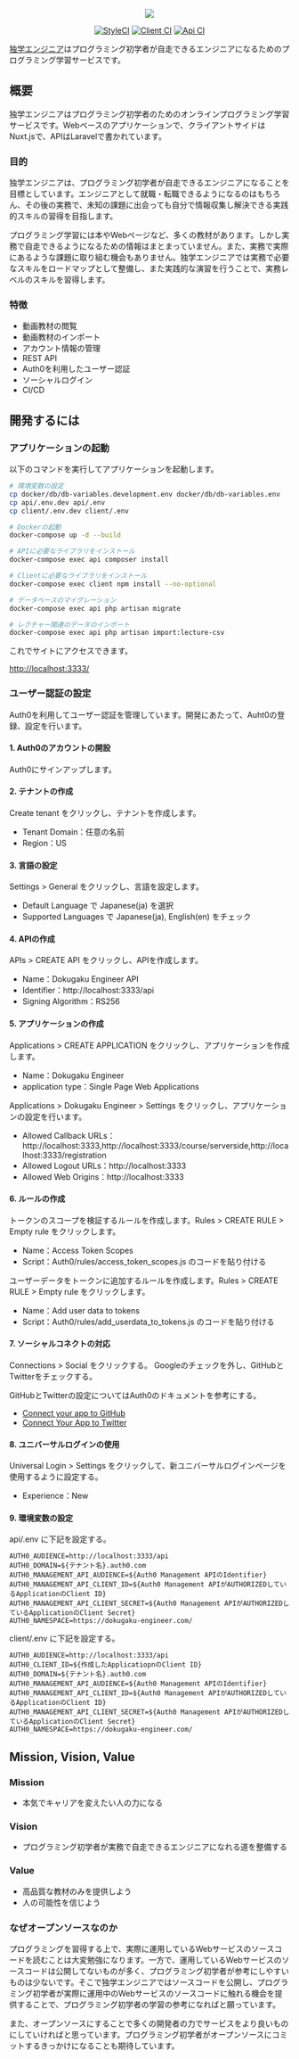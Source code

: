 <p align="center"><img src="https://raw.githubusercontent.com/dokugaku-engineer/dokugaku-engineer/images/logo_long.png"></p>

<p align="center">
<a href="https://github.styleci.io/repos/269288112?branch=master"><img src="https://github.styleci.io/repos/269288112/shield?branch=master" alt="StyleCI"></a>
<a href="https://codebuild.ap-northeast-1.amazonaws.com/badges?uuid=eyJlbmNyeXB0ZWREYXRhIjoiUU80N3IraHgxOFVnKzVlZ2h1Q3Z3QkZBalA0Q0lJakVtUmVsK2J3ZCtMSFRHdUgySlZSaFAvZnBuTk50QWhSR2F2TUgzUU5wNFIzQUplTTJRM1VGRUwwPSIsIml2UGFyYW1ldGVyU3BlYyI6InpyVUN4WFZnZTE2TndmZjYiLCJtYXRlcmlhbFNldFNlcmlhbCI6MX0%3D&branch=master"><img src="https://codebuild.ap-northeast-1.amazonaws.com/badges?uuid=eyJlbmNyeXB0ZWREYXRhIjoiUU80N3IraHgxOFVnKzVlZ2h1Q3Z3QkZBalA0Q0lJakVtUmVsK2J3ZCtMSFRHdUgySlZSaFAvZnBuTk50QWhSR2F2TUgzUU5wNFIzQUplTTJRM1VGRUwwPSIsIml2UGFyYW1ldGVyU3BlYyI6InpyVUN4WFZnZTE2TndmZjYiLCJtYXRlcmlhbFNldFNlcmlhbCI6MX0%3D&branch=master" alt="Client CI"></a>
<a href="https://codebuild.ap-northeast-1.amazonaws.com/badges?uuid=eyJlbmNyeXB0ZWREYXRhIjoiQ29QV2ZDTDFocjZLL3h2bHQ4cFNCT3RQOXplTStwb0dqYkVpM3lhTENkMTJ0Q0ZRZEFKNUtqUmFrdW9MQnNubC91c2YrR0E5cGhnL2JtMzNZanRJZE1nPSIsIml2UGFyYW1ldGVyU3BlYyI6IjBXdUkxdlhKSm42QWloWlAiLCJtYXRlcmlhbFNldFNlcmlhbCI6MX0%3D&branch=master"><img src="https://codebuild.ap-northeast-1.amazonaws.com/badges?uuid=eyJlbmNyeXB0ZWREYXRhIjoiQ29QV2ZDTDFocjZLL3h2bHQ4cFNCT3RQOXplTStwb0dqYkVpM3lhTENkMTJ0Q0ZRZEFKNUtqUmFrdW9MQnNubC91c2YrR0E5cGhnL2JtMzNZanRJZE1nPSIsIml2UGFyYW1ldGVyU3BlYyI6IjBXdUkxdlhKSm42QWloWlAiLCJtYXRlcmlhbFNldFNlcmlhbCI6MX0%3D&branch=master" alt="Api CI"></a>
</p>

[独学エンジニア](https://dokugaku-engineer.com/)はプログラミング初学者が自走できるエンジニアになるためのプログラミング学習サービスです。

## 概要

独学エンジニアはプログラミング初学者のためのオンラインプログラミング学習サービスです。Webベースのアプリケーションで、クライアントサイドはNuxt.jsで、APIはLaravelで書かれています。

### 目的

独学エンジニアは、プログラミング初学者が自走できるエンジニアになることを目標としています。エンジニアとして就職・転職できるようになるのはもちろん、その後の実務で、未知の課題に出会っても自分で情報収集し解決できる実践的スキルの習得を目指します。

プログラミング学習には本やWebページなど、多くの教材があります。しかし実務で自走できるようになるための情報はまとまっていません。また、実務で実際にあるような課題に取り組む機会もありません。独学エンジニアでは実務で必要なスキルをロードマップとして整備し、また実践的な演習を行うことで、実務レベルのスキルを習得します。

### 特徴

* 動画教材の閲覧
* 動画教材のインポート
* アカウント情報の管理
* REST API
* Auth0を利用したユーザー認証
* ソーシャルログイン
* CI/CD

## 開発するには

### アプリケーションの起動

以下のコマンドを実行してアプリケーションを起動します。

```bash
# 環境変数の設定
cp docker/db/db-variables.development.env docker/db/db-variables.env
cp api/.env.dev api/.env
cp client/.env.dev client/.env

# Dockerの起動
docker-compose up -d --build

# APIに必要なライブラリをインストール
docker-compose exec api composer install

# Clientに必要なライブラリをインストール
docker-compose exec client npm install --no-optional

# データベースのマイグレーション
docker-compose exec api php artisan migrate

# レクチャー関連のデータのインポート
docker-compose exec api php artisan import:lecture-csv
```

これでサイトにアクセスできます。

[http://localhost:3333/](http://localhost:3333/)

### ユーザー認証の設定

Auth0を利用してユーザー認証を管理しています。開発にあたって、Auht0の登録、設定を行います。

#### 1. Auth0のアカウントの開設

Auth0にサインアップします。

#### 2. テナントの作成

Create tenant をクリックし、テナントを作成します。

* Tenant Domain：任意の名前
* Region：US

#### 3. 言語の設定

Settings > General をクリックし、言語を設定します。

* Default Language で Japanese(ja) を選択
* Supported Languages で Japanese(ja), English(en) をチェック

#### 4. APIの作成

APIs > CREATE API をクリックし、APIを作成します。

* Name：Dokugaku Engineer API
* Identifier：http://localhost:3333/api
* Signing Algorithm：RS256

#### 5. アプリケーションの作成

Applications > CREATE APPLICATION をクリックし、アプリケーションを作成します。

* Name：Dokugaku Engineer
* application type：Single Page Web Applications

Applications > Dokugaku Engineer > Settings をクリックし、アプリケーションの設定を行います。

* Allowed Callback URLs：http://localhost:3333,http://localhost:3333/course/serverside,http://localhost:3333/registration
* Allowed Logout URLs：http://localhost:3333
* Allowed Web Origins：http://localhost:3333

#### 6. ルールの作成

トークンのスコープを検証するルールを作成します。Rules > CREATE RULE > Empty rule をクリックします。

* Name：Access Token Scopes
* Script：Auth0/rules/access_token_scopes.js のコードを貼り付ける

ユーザーデータをトークンに追加するルールを作成します。Rules > CREATE RULE > Empty rule をクリックします。

* Name：Add user data to tokens
* Script：Auth0/rules/add_userdata_to_tokens.js のコードを貼り付ける

#### 7. ソーシャルコネクトの対応

Connections > Social をクリックする。
Googleのチェックを外し、GitHubとTwitterをチェックする。

GitHubとTwitterの設定についてはAuth0のドキュメントを参考にする。

* [Connect your app to GitHub](https://auth0.com/docs/connections/social/github)
* [Connect Your App to Twitter](https://auth0.com/docs/connections/social/twitter)

#### 8. ユニバーサルログインの使用

Universal Login > Settings をクリックして、新ユニバーサルログインページを使用するように設定する。

* Experience：New

#### 9. 環境変数の設定

api/.env に下記を設定する。

```api/.env
AUTH0_AUDIENCE=http://localhost:3333/api
AUTH0_DOMAIN=${テナント名}.auth0.com
AUTH0_MANAGEMENT_API_AUDIENCE=${Auth0 Management APIのIdentifier}
AUTH0_MANAGEMENT_API_CLIENT_ID=${Auth0 Management APIがAUTHORIZEDしているApplicationのClient ID}
AUTH0_MANAGEMENT_API_CLIENT_SECRET=${Auth0 Management APIがAUTHORIZEDしているApplicationのClient Secret}
AUTH0_NAMESPACE=https://dokugaku-engineer.com/
```

client/.env に下記を設定する。

```client/.env
AUTH0_AUDIENCE=http://localhost:3333/api
AUTH0_CLIENT_ID=${作成したApplicatiopnのClient ID}
AUTH0_DOMAIN=${テナント名}.auth0.com
AUTH0_MANAGEMENT_API_AUDIENCE=${Auth0 Management APIのIdentifier}
AUTH0_MANAGEMENT_API_CLIENT_ID=${Auth0 Management APIがAUTHORIZEDしているApplicationのClient ID}
AUTH0_MANAGEMENT_API_CLIENT_SECRET=${Auth0 Management APIがAUTHORIZEDしているApplicationのClient Secret}
AUTH0_NAMESPACE=https://dokugaku-engineer.com/
```

## Mission, Vision, Value

### Mission

* 本気でキャリアを変えたい人の力になる

### Vision

* プログラミング初学者が実務で自走できるエンジニアになれる道を整備する

### Value

* 高品質な教材のみを提供しよう
* 人の可能性を信じよう

### なぜオープンソースなのか

プログラミングを習得する上で、実際に運用しているWebサービスのソースコードを読むことは大変勉強になります。一方で、運用しているWebサービスのソースコードは公開してないものが多く、プログラミング初学者が参考にしやすいものは少ないです。そこで独学エンジニアではソースコードを公開し、プログラミング初学者が実際に運用中のWebサービスのソースコードに触れる機会を提供することで、プログラミング初学者の学習の参考になればと願っています。

また、オープンソースにすることで多くの開発者の力でサービスをより良いものにしていければと思っています。プログラミング初学者がオープンソースにコミットするきっかけになることも期待しています。
